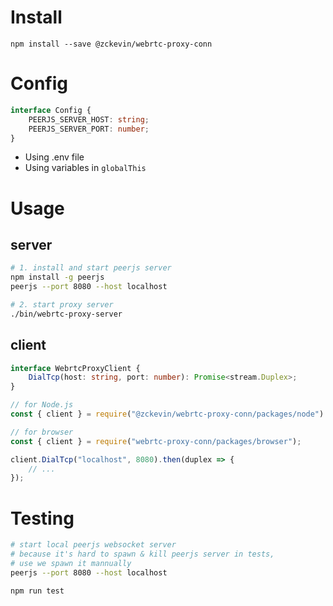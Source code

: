 # Install
`npm install --save @zckevin/webrtc-proxy-conn`

# Config

```TypeScript
interface Config {
    PEERJS_SERVER_HOST: string;
    PEERJS_SERVER_PORT: number;
}
```

- Using .env file
- Using variables in `globalThis`

# Usage

## server

```bash
# 1. install and start peerjs server
npm install -g peerjs
peerjs --port 8080 --host localhost

# 2. start proxy server
./bin/webrtc-proxy-server
```

## client

```TypeScript
interface WebrtcProxyClient {
    DialTcp(host: string, port: number): Promise<stream.Duplex>;
}
```

```JavaScript
// for Node.js
const { client } = require("@zckevin/webrtc-proxy-conn/packages/node").WebrtcConn;

// for browser
const { client } = require("webrtc-proxy-conn/packages/browser");

client.DialTcp("localhost", 8080).then(duplex => {
    // ...
});
```

# Testing

```bash
# start local peerjs websocket server
# because it's hard to spawn & kill peerjs server in tests,
# use we spawn it mannually
peerjs --port 8080 --host localhost

npm run test
```
